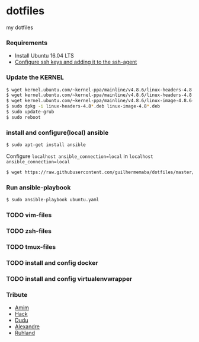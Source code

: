 # dotfiles
my dotfiles

### Requirements

- Install Ubuntu 16.04 LTS
- [Configure ssh keys and adding it to the ssh-agent](https://help.github.com/articles/generating-a-new-ssh-key-and-adding-it-to-the-ssh-agent/)

### Update the KERNEL

```bash
$ wget kernel.ubuntu.com/~kernel-ppa/mainline/v4.8.6/linux-headers-4.8.6-040806_4.8.6-040806.201610310831_all.deb
$ wget kernel.ubuntu.com/~kernel-ppa/mainline/v4.8.6/linux-headers-4.8.6-040806-generic_4.8.6-040806.201610310831_amd64.deb
$ wget kernel.ubuntu.com/~kernel-ppa/mainline/v4.8.6/linux-image-4.8.6-040806-generic_4.8.6-040806.201610310831_amd64.deb
$ sudo dpkg -i linux-headers-4.8*.deb linux-image-4.8*.deb
$ sudo update-grub
$ sudo reboot
```

### install and configure(local) ansible

```bash
$ sudo apt-get install ansible
```

Configure `localhost ansible_connection=local` in `localhost ansible_connection=local`

```bash
$ wget https://raw.githubusercontent.com/guilhermemaba/dotfiles/master/ubuntu.yaml
```

### Run ansible-playbook

```bash
$ sudo ansible-playbook ubuntu.yaml
```

### TODO vim-files
### TODO zsh-files
### TODO tmux-files
### TODO install and config docker
### TODO install and config virtualenvwrapper

### Tribute

- [Amim](https://github.com/knabben)
- [Hack](https://github.com/hackaugusto)
- [Dudu](https://github.com/orige)
- [Alexandre](https://github.com/Kaniabi)
- [Ruhland](https://github.com/feliperuhland)

